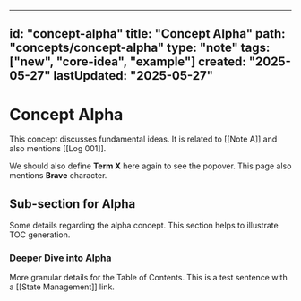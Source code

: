 
---
id: "concept-alpha"
title: "Concept Alpha"
path: "concepts/concept-alpha"
type: "note"
tags: ["new", "core-idea", "example"]
created: "2025-05-27"
lastUpdated: "2025-05-27"
---
# Concept Alpha

This concept discusses fundamental ideas.
It is related to [[Note A]] and also mentions [[Log 001]].

We should also define **Term X** here again to see the popover. This page also mentions **Brave** character.

## Sub-section for Alpha
Some details regarding the alpha concept. This section helps to illustrate TOC generation.

### Deeper Dive into Alpha
More granular details for the Table of Contents.
This is a test sentence with a [[State Management]] link.
